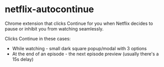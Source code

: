 # netflix-autocontinue

Chrome extension that clicks Continue for you when Netflix decides to pause or inhibit you from watching seamlessly.

Clicks Continue in these cases:

* While watching - small dark square popup/modal with 3 options
* At the end of an episode - the next episode preview (usually there's a 15s delay)
